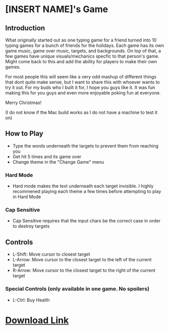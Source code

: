 # [INSERT NAME]'s Game

## Introduction
What originally started out as one typing game for a friend turned into 10 typing games for a bunch of friends for the holidays. Each game has its own game music, game over music, targets, and backgrounds. On top of that, a few games have unique visuals/mechanics specfic to that person's game. Might come back to this and add the ability for players to make their own games.

For most people this will seem like a very odd mashup of different things that dont quite make sense,  but I want to share this with whoever wants to try it out. For my buds who I built it for, I hope you guys like it. It was fun making this for you guys and even more enjoyable poking fun at everyone.

Merry Christmas!

(I do not know if the Mac build works as I do not have a machine to test it on)

## How to Play

- Type the words underneath the targets to prevent them from reaching you
- Get hit 5 times and its game over
- Change theme in the "Change Game" menu

### Hard Mode
- Hard mode makes the text underneath each target invisible. I highly recommened playing each theme a few times before attempting to play in Hard Mode

### Cap Sensitive
- Cap Sensitive requires that the input chars be the correct case in order to destroy targets

## Controls

- L-Shift: Move cursor to closest target
- L-Arrow: Move cursor to the closest target to the left of the current target
- R-Arrow: Move cursor to the closest target to the right of the current target

### Special Controls (only available in one game. No spoilers)
- L-Ctrl: Buy Health


# [Download Link](https://drive.google.com/drive/folders/1L91_8rlaDk9ZiFlFaTv50O-xKmTXzBzD?usp=drive_link)



